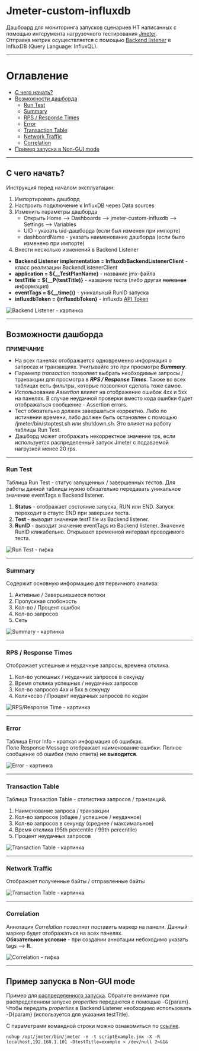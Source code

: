 # Jmeter-custom-influxdb
Дашбоард для мониторинга запусков сценариев НТ написанных с помощью интсрумента нагрузочного
тестирования [Jmeter](https://jmeter.apache.org/).  
Отправка метрик осуществляется с помощью 
[Backend listener](https://jmeter.apache.org/usermanual/component_reference.html#Backend_Listener)
в InfluxDB (Query Language: InfluxQL).

---
# Оглавление
* [С чего начать?](#begin)
* [Возможности дашборда](#dashboardFeatures)
  * [Run Test](#runTest)
  * [Summary](#summary)
  * [RPS / Response Times](#rps)
  * [Error](#error)
  * [Transaction Table](#transactionTable)
  * [Network Traffic](#network)
  * [Correlation](#correlation)
* [Пример запуска в Non-GUI mode](#example)

---
## С чего начать? <a id="begin"></a>
Инструкция перед началом эксплуатации:
1. Импортировать дашборд
2. Настроить подключение к InfluxDB через Data sources
3. Изменить параметры дашборда
   * Открыть Home --> Dashboards --> jmeter-custom-influxdb --> Settings --> Variables
   * UID - указать uid-дашборда (если был изменен при импорте)
   * dashboardName - указать наименование дашборда (если было изменено при импорте)
4. Внести несколько изменений в Backend Listener
  * **Backend Listener implementation = InfluxdbBackendListenerClient** - класс реализации BackendListenerClient
  * **application = ${__TestPlanName}** - название jmx-файла
  * **testTitle = ${__P(testTitle)}** - название теста (либо другая ~~полезная~~ информация)
  * **eventTags = ${__time()}** - уникальный RunID запуска
  * **influxdbToken = {influxdbToken}** -
    influxdb [API Token](https://docs.influxdata.com/influxdb/cloud/admin/tokens/create-token/)

![Backend Listener - картинка](https://raw.githubusercontent.com/promokk/jmeter-custom-influxdb/main/data/Backend_Listener.png)

---
## Возможности дашборда <a id="dashboardFeatures"></a>
**ПРИМЕЧАНИЕ**
* На всех панелях отображается одновременно информация о запросах и транзакциях. Учитывайте это при
просмотре **_Summary_**.  
* Параметр _transaction_ позволяет выбрать необходимые запросы / транзакции для просмотра в **_RPS / Response Times_**.
Также во всех таблицах есть фильтры, которые позволяют сделать тоже самое.  
* Использование _Assertion_ влияет на отображение ошибок 4xx и 5xx на панелях. В случае неудачной проверки
вместо кода ошибки будет отображаться сообщение - Assertion errors.
* Тест обязательно должен завершаться корректно. Либо по истичении времени, 
либо должен быть остановлен с помощью /jmeter/bin/stoptest.sh или shutdown.sh. Это влияет на работу таблицы Run Test. 
* Дашборд может отображать некорректное значение rps, 
если используется распределенный запуск Jmeter с подаваемой нагрузкой менее 20 rps.

---
### Run Test <a id="runTest"></a>
Таблица Run Test - статус запущенных / завершенных тестов. Для работы данной таблицы нужно обязательно передавать
уникальное значение eventTags в Backend listener.  
1. **Status** - отображает состояние запуска, RUN или END. Запуск переходит в стаутс END при завершии теста.
2. **Test** - выводит значение testTitle из Backend listener.
3. **RunID** - выводит значение eventTags из Backend listener. Значение RunID кликабельно. Открывает временной
интервал проводимого теста.

![Run Test - гифка](https://raw.githubusercontent.com/promokk//jmeter-custom-influxdb/main/data/Run_Test.gif)

---
### Summary <a id="summary"></a>
Содержит основную информацию для первичного анализа:
1. Активные / Завершившиеся потоки
2. Пропускная спобоность 
3. Кол-во / Процент ошибок
4. Кол-во запросов
5. Сеть

![Summary - картинка](https://raw.githubusercontent.com/promokk/jmeter-custom-influxdb/main/data/Summary.png)

---
### RPS / Response Times <a id="rps"></a>
Отображает успешные и неудачные запросы, времена отклика.
1. Кол-во успешных / неудачных запросов в секунду
2. Время отклика успешных / неудачных запросов
3. Кол-во запросов 4xx и 5xx в секунду
4. Количесво / Процент неудачных запросов по кодам

![RPS/Response Time - картинка](https://raw.githubusercontent.com/promokk/jmeter-custom-influxdb/main/data/RPS_Response_Time.png)

---
### Error <a id="error"></a>
Таблица Error Info - краткая информация об ошибках.  
Поле Response Message отображает наименование ошибки. Полное сообщение об ошибки (тело ответа) **не выводится**.

![Error - картинка](https://raw.githubusercontent.com/promokk/jmeter-custom-influxdb/main/data/Error.png)

---
### Transaction Table <a id="transactionTable"></a>
Таблица Transaction Table - статистика запросов / транзакций.
1. Наименование запроса / транзакции
2. Кол-во запросов (общее / успешное / неудачное)
3. Кол-во запросов в секунду (среднее / максимальное)
4. Время отклика (95th percentile / 99th percentile)
5. Процент неудачных запросов

![Transaction Table - картинка](https://raw.githubusercontent.com/promokk/jmeter-custom-influxdb/main/data/Transaction_Table.png)

---
### Network Traffic <a id="network"></a>
Отображает полученные байты / отправленные байты

![Transaction Table - картинка](https://raw.githubusercontent.com/promokk/jmeter-custom-influxdb/main/data/Network_Traffic.png)

---
### Correlation <a id="correlation"></a>
Аннотация _Сorrelation_ позволяет поставить маркер на панели. Данный маркер будет отображаться на всех панелях.  
**Обязательное условие** - при создании аннотации небоходимо указать tags --> **lt**.

![Correlation - гифка](https://raw.githubusercontent.com/promokk/jmeter-custom-influxdb/main/data/Correlation.gif)

---
## Пример запуска в Non-GUI mode <a id="example"></a>
Пример для [распределенного запуска](https://jmeter.apache.org/usermanual/remote-test.html).
Обратите внимание при распределенном запуске _properties_ передаются с помощью -G{param}.  
Чтобы передать _properties_ в Backend Listener необходимо использовать -D{param} (используется для указания testTitle).  

С параметрами командной строки можно ознакомиться по
[ссылке](https://jmeter.apache.org/usermanual/get-started.html#non_gui).

~~~shell
nohup /opt/jmeter/bin/jmeter -n -t scriptExample.jmx -X -R localhost,192.168.1.101 -DtestTitle=example > /dev/null 2>&1&
~~~

